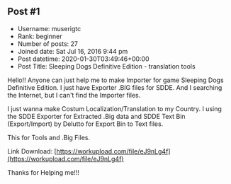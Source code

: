 ## Post #1
- Username: muserigtc
- Rank: beginner
- Number of posts: 27
- Joined date: Sat Jul 16, 2016 9:44 pm
- Post datetime: 2020-01-30T03:49:46+00:00
- Post Title: Sleeping Dogs Definitive Edition - translation tools

Hello!! Anyone can just help me to make Importer for game Sleeping Dogs Definitive Edition. I just have Exporter .BIG files for SDDE. And I searching the Internet, but I can't find the Importer files.

I just wanna make Costum Localization/Translation to my Country. I using the SDDE Exporter for Extracted .Big data and SDDE Text Bin (Export/Import) by Delutto for Export Bin to Text files.

This for Tools and .Big Files.

Link Download: [https://workupload.com/file/eJ9nLg4f](https://workupload.com/file/eJ9nLg4f)

Thanks for Helping me!!!
